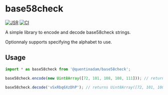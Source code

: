 # base58check

[![JSR](https://jsr.io/badges/@quentinadam/base58check)](https://jsr.io/@quentinadam/base58check)
[![CI](https://github.com/quentinadam/deno-base58check/actions/workflows/ci.yml/badge.svg)](https://github.com/quentinadam/deno-base58check/actions/workflows/ci.yml)

A simple library to encode and decode base58check strings.

Optionnaly supports specifying the alphabet to use.

## Usage

```ts
import * as base58check from '@quentinadam/base58check';

base58check.encode(new Uint8Array([72, 101, 108, 108, 111])); // returns 'vSxRbq6XzDhP'

base58check.decode('vSxRbq6XzDhP'); // returns Uint8Array([72, 101, 108, 108, 111])
```
